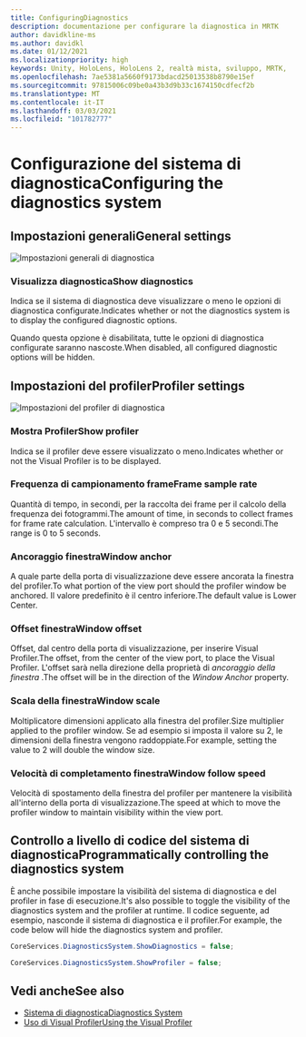```yaml
---
title: ConfiguringDiagnostics
description: documentazione per configurare la diagnostica in MRTK
author: davidkline-ms
ms.author: davidkl
ms.date: 01/12/2021
ms.localizationpriority: high
keywords: Unity, HoloLens, HoloLens 2, realtà mista, sviluppo, MRTK,
ms.openlocfilehash: 7ae5381a5660f9173bdacd25013538b8790e15ef
ms.sourcegitcommit: 97815006c09be0a43b3d9b33c1674150cdfecf2b
ms.translationtype: MT
ms.contentlocale: it-IT
ms.lasthandoff: 03/03/2021
ms.locfileid: "101782777"
---
```

# <a name="configuring-the-diagnostics-system"></a><span data-ttu-id="cbbe1-104">Configurazione del sistema di diagnostica</span><span class="sxs-lookup"><span data-stu-id="cbbe1-104">Configuring the diagnostics system</span></span>

## <a name="general-settings"></a><span data-ttu-id="cbbe1-105">Impostazioni generali</span><span class="sxs-lookup"><span data-stu-id="cbbe1-105">General settings</span></span>

![Impostazioni generali di diagnostica](../Images/Diagnostics/DiagnosticsGeneralSettings.png)

### <a name="show-diagnostics"></a><span data-ttu-id="cbbe1-107">Visualizza diagnostica</span><span class="sxs-lookup"><span data-stu-id="cbbe1-107">Show diagnostics</span></span>

<span data-ttu-id="cbbe1-108">Indica se il sistema di diagnostica deve visualizzare o meno le opzioni di diagnostica configurate.</span><span class="sxs-lookup"><span data-stu-id="cbbe1-108">Indicates whether or not the diagnostics system is to display the configured diagnostic options.</span></span>

<span data-ttu-id="cbbe1-109">Quando questa opzione è disabilitata, tutte le opzioni di diagnostica configurate saranno nascoste.</span><span class="sxs-lookup"><span data-stu-id="cbbe1-109">When disabled, all configured diagnostic options will be hidden.</span></span>

## <a name="profiler-settings"></a><span data-ttu-id="cbbe1-110">Impostazioni del profiler</span><span class="sxs-lookup"><span data-stu-id="cbbe1-110">Profiler settings</span></span>

![Impostazioni del profiler di diagnostica](../Images/Diagnostics/DiagnosticsProfilerSettings.png)

### <a name="show-profiler"></a><span data-ttu-id="cbbe1-112">Mostra Profiler</span><span class="sxs-lookup"><span data-stu-id="cbbe1-112">Show profiler</span></span>

<span data-ttu-id="cbbe1-113">Indica se il profiler deve essere visualizzato o meno.</span><span class="sxs-lookup"><span data-stu-id="cbbe1-113">Indicates whether or not the Visual Profiler is to be displayed.</span></span>

### <a name="frame-sample-rate"></a><span data-ttu-id="cbbe1-114">Frequenza di campionamento frame</span><span class="sxs-lookup"><span data-stu-id="cbbe1-114">Frame sample rate</span></span>

<span data-ttu-id="cbbe1-115">Quantità di tempo, in secondi, per la raccolta dei frame per il calcolo della frequenza dei fotogrammi.</span><span class="sxs-lookup"><span data-stu-id="cbbe1-115">The amount of time, in seconds to collect frames for frame rate calculation.</span></span> <span data-ttu-id="cbbe1-116">L'intervallo è compreso tra 0 e 5 secondi.</span><span class="sxs-lookup"><span data-stu-id="cbbe1-116">The range is 0 to 5 seconds.</span></span>

### <a name="window-anchor"></a><span data-ttu-id="cbbe1-117">Ancoraggio finestra</span><span class="sxs-lookup"><span data-stu-id="cbbe1-117">Window anchor</span></span>

<span data-ttu-id="cbbe1-118">A quale parte della porta di visualizzazione deve essere ancorata la finestra del profiler.</span><span class="sxs-lookup"><span data-stu-id="cbbe1-118">To what portion of the view port should the profiler window be anchored.</span></span> <span data-ttu-id="cbbe1-119">Il valore predefinito è il centro inferiore.</span><span class="sxs-lookup"><span data-stu-id="cbbe1-119">The default value is Lower Center.</span></span>

### <a name="window-offset"></a><span data-ttu-id="cbbe1-120">Offset finestra</span><span class="sxs-lookup"><span data-stu-id="cbbe1-120">Window offset</span></span>

<span data-ttu-id="cbbe1-121">Offset, dal centro della porta di visualizzazione, per inserire Visual Profiler.</span><span class="sxs-lookup"><span data-stu-id="cbbe1-121">The offset, from the center of the view port, to place the Visual Profiler.</span></span> <span data-ttu-id="cbbe1-122">L'offset sarà nella direzione della proprietà di *ancoraggio della finestra* .</span><span class="sxs-lookup"><span data-stu-id="cbbe1-122">The offset will be in the direction of the *Window Anchor* property.</span></span>

### <a name="window-scale"></a><span data-ttu-id="cbbe1-123">Scala della finestra</span><span class="sxs-lookup"><span data-stu-id="cbbe1-123">Window scale</span></span>

<span data-ttu-id="cbbe1-124">Moltiplicatore dimensioni applicato alla finestra del profiler.</span><span class="sxs-lookup"><span data-stu-id="cbbe1-124">Size multiplier applied to the profiler window.</span></span> <span data-ttu-id="cbbe1-125">Se ad esempio si imposta il valore su 2, le dimensioni della finestra vengono raddoppiate.</span><span class="sxs-lookup"><span data-stu-id="cbbe1-125">For example, setting the value to 2 will double the window size.</span></span>

### <a name="window-follow-speed"></a><span data-ttu-id="cbbe1-126">Velocità di completamento finestra</span><span class="sxs-lookup"><span data-stu-id="cbbe1-126">Window follow speed</span></span>

<span data-ttu-id="cbbe1-127">Velocità di spostamento della finestra del profiler per mantenere la visibilità all'interno della porta di visualizzazione.</span><span class="sxs-lookup"><span data-stu-id="cbbe1-127">The speed at which to move the profiler window to maintain visibility within the view port.</span></span>

## <a name="programmatically-controlling-the-diagnostics-system"></a><span data-ttu-id="cbbe1-128">Controllo a livello di codice del sistema di diagnostica</span><span class="sxs-lookup"><span data-stu-id="cbbe1-128">Programmatically controlling the diagnostics system</span></span>

<span data-ttu-id="cbbe1-129">È anche possibile impostare la visibilità del sistema di diagnostica e del profiler in fase di esecuzione.</span><span class="sxs-lookup"><span data-stu-id="cbbe1-129">It's also possible to toggle the visibility of the diagnostics system and the profiler at runtime.</span></span> <span data-ttu-id="cbbe1-130">Il codice seguente, ad esempio, nasconde il sistema di diagnostica e il profiler.</span><span class="sxs-lookup"><span data-stu-id="cbbe1-130">For example, the code below will hide the diagnostics system and profiler.</span></span>

```c#
CoreServices.DiagnosticsSystem.ShowDiagnostics = false;

CoreServices.DiagnosticsSystem.ShowProfiler = false;
```

## <a name="see-also"></a><span data-ttu-id="cbbe1-131">Vedi anche</span><span class="sxs-lookup"><span data-stu-id="cbbe1-131">See also</span></span>

- [<span data-ttu-id="cbbe1-132">Sistema di diagnostica</span><span class="sxs-lookup"><span data-stu-id="cbbe1-132">Diagnostics System</span></span>](DiagnosticsSystemGettingStarted.md)
- [<span data-ttu-id="cbbe1-133">Uso di Visual Profiler</span><span class="sxs-lookup"><span data-stu-id="cbbe1-133">Using the Visual Profiler</span></span>](UsingVisualProfiler.md)
